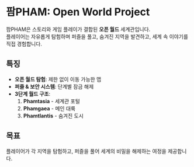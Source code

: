 # 팜PHAM: Open World Project

팜PHAM은 스토리와 게임 플레이가 결합된 **오픈 월드** 세계관입니다.  
플레이어는 자유롭게 탐험하며 퍼즐을 풀고, 숨겨진 지역을 발견하고, 세계 속 이야기를 직접 경험합니다.

## 특징
- **오픈 월드 탐험**: 제한 없이 이동 가능한 맵
- **퍼즐 & 보안 시스템**: 단계별 잠금 해제
- **3단계 월드 구조**:
  1. **Phamtasia** - 세계관 포털
  2. **Phamgaea** - 메인 대륙
  3. **Phamtlantis** - 숨겨진 도시

## 목표
플레이어가 각 지역을 탐험하고, 퍼즐을 풀어 세계의 비밀을 해제하는 여정을 제공합니다.
